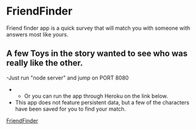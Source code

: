 # FriendFinder
Friend finder app is a quick survey that will match you with someone with answers most like yours.

## A few Toys in the story wanted to see who was really like the other.
-Just run "node server" and jump on PORT 8080
- - Or you can run the app through Heroku on the link below.
- This app does not feature persistent data, but a few of the characters have been saved for you to find your match.

[FriendFinder](https://obscure-woodland-19816.herokuapp.com/)

